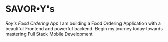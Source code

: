 # SAVOR•Y's
*Roy's Food Ordering App* 
I am building a Food Ordering Application with a beautiful Frontend and powerful backend. Begin my journey today towards mastering Full Stack Mobile Development
